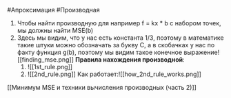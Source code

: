 #Апроксимация
#Производная
1. Чтобы найти производную для например f = kx * b с набором точек, мы должны найти MSE(b)
2. Здесь мы видим, что у нас есть константа 1/3, поэтому в математике такие штуки можно обозначать за букву C, а в скобачках у нас по факту функция g(b), поэтому мы видим такое конечное выражение![[finding_mse.png]]
__Правила нахождения производной__:
	1. ![[1st_rule.png]]
	2. ![[2nd_rule.png]]
		Как работает:![[how_2nd_rule_works.png]]

[[Минимум MSE и техники вычисления производных (часть 2)]]

